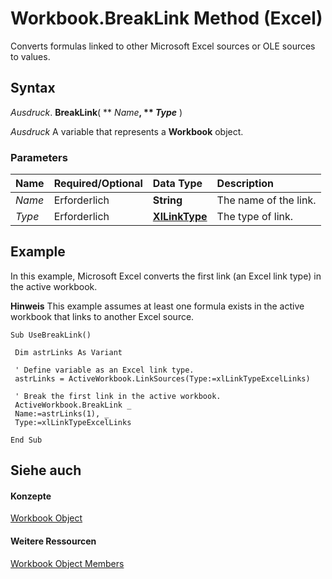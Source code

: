 
# Workbook.BreakLink Method (Excel)

Converts formulas linked to other Microsoft Excel sources or OLE sources to values.


## Syntax

 _Ausdruck_. **BreakLink**( ** _Name_**, ** _Type_** )

 _Ausdruck_ A variable that represents a **Workbook** object.


### Parameters



|**Name**|**Required/Optional**|**Data Type**|**Description**|
|:-----|:-----|:-----|:-----|
| _Name_|Erforderlich|**String**|The name of the link.|
| _Type_|Erforderlich|**[XlLinkType](fdaf87cc-353b-652b-1531-9a9b731b19b6.md)**|The type of link.|

## Example

In this example, Microsoft Excel converts the first link (an Excel link type) in the active workbook. 




 **Hinweis**  This example assumes at least one formula exists in the active workbook that links to another Excel source.




```
Sub UseBreakLink() 
 
 Dim astrLinks As Variant 
 
 ' Define variable as an Excel link type. 
 astrLinks = ActiveWorkbook.LinkSources(Type:=xlLinkTypeExcelLinks) 
 
 ' Break the first link in the active workbook. 
 ActiveWorkbook.BreakLink _ 
 Name:=astrLinks(1), _ 
 Type:=xlLinkTypeExcelLinks 
 
End Sub
```


## Siehe auch


#### Konzepte


[Workbook Object](8c00aa60-c974-eed3-0812-3c9625eb0d4c.md)
#### Weitere Ressourcen


[Workbook Object Members](http://msdn.microsoft.com/library/dce102a3-25de-3ff4-2ce5-bc56e08baca7%28Office.15%29.aspx)